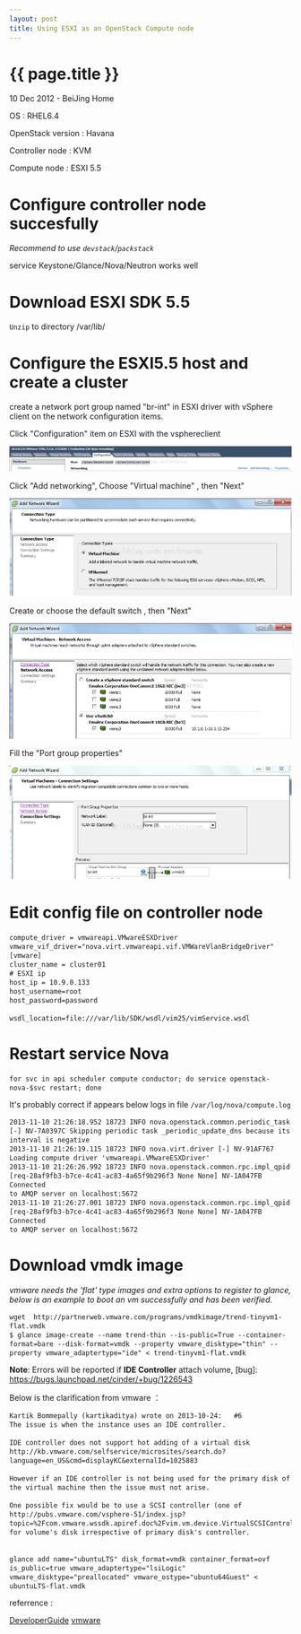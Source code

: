 ```yaml
---
layout: post
title: Using ESXI as an OpenStack Compute node
---
```


{{ page.title }}
================

<p class="meta">10 Dec 2012 - BeiJing Home</p>

OS : RHEL6.4

OpenStack version : Havana


Controller node : KVM

Compute node : ESXI 5.5


# Configure controller node succesfully

*Recommend to use `devstack`/`packstack`*

service Keystone/Glance/Nova/Neutron works well

# Download ESXI SDK 5.5 

`Unzip` to directory /var/lib/

# Configure the ESXI5.5 host and create a cluster

create a network port group named "br-int" in ESXI driver with vSphere client on the network configuration items.

Click "Configuration" item on ESXI with the vsphereclient

[![ESXI-1](/images/tech/esxi1.jpg)](/images/tech/esxi1.jpg)

Click "Add networking", Choose "Virtual machine" , then "Next"

[![ESXI-2](/images/tech/esxi2.jpg)](/images/tech/esxi2.jpg)

Create or choose the default switch , then "Next"

[![ESXI-3](/images/tech/esxi3.jpg)](/images/tech/esxi3.jpg)

Fill the "Port group properties"

[![ESXI-4](/images/tech/esxi4.jpg)](/images/tech/esxi4.jpg)

# Edit config file on controller node

    compute_driver = vmwareapi.VMwareESXDriver
    vmware_vif_driver="nova.virt.vmwareapi.vif.VMWareVlanBridgeDriver"
    [vmware]
    cluster_name = cluster01
    # ESXI ip
    host_ip = 10.9.0.133
    host_username=root
    host_password=password

    wsdl_location=file:///var/lib/SDK/wsdl/vim25/vimService.wsdl

# Restart service Nova

    for svc in api scheduler compute conductor; do service openstack-nova-$svc restart; done

It's probably correct if appears below logs in file `/var/log/nova/compute.log`

    2013-11-10 21:26:18.952 18723 INFO nova.openstack.common.periodic_task 
    [-] NV-7A0397C Skipping periodic task _periodic_update_dns because its interval is negative
    2013-11-10 21:26:19.115 18723 INFO nova.virt.driver [-] NV-91AF767 
    Loading compute driver 'vmwareapi.VMwareESXDriver'
    2013-11-10 21:26:26.992 18723 INFO nova.openstack.common.rpc.impl_qpid 
    [req-28af9fb3-b7ce-4c41-ac83-4a65f9b296f3 None None] NV-1A047FB Connected 
    to AMQP server on localhost:5672
    2013-11-10 21:26:27.001 18723 INFO nova.openstack.common.rpc.impl_qpid 
    [req-28af9fb3-b7ce-4c41-ac83-4a65f9b296f3 None None] NV-1A047FB Connected
    to AMQP server on localhost:5672

# Download vmdk image

*vmware needs the 'flat' type images and extra options to register to glance, below is an example to boot an vm successfully and has been verified.*

    wget  http://partnerweb.vmware.com/programs/vmdkimage/trend-tinyvm1-flat.vmdk
    $ glance image-create --name trend-thin --is-public=True --container-format=bare --disk-format=vmdk --property vmware_disktype="thin" --property vmware_adaptertype="ide" < trend-tinyvm1-flat.vmdk


**Note**: Errors will be reported if **IDE Controller** attach volume, [bug]:  https://bugs.launchpad.net/cinder/+bug/1226543

Below is the clarification from vmware ：

    Kartik Bommepally (kartikaditya) wrote on 2013-10-24:   #6
    The issue is when the instance uses an IDE controller.

    IDE controller does not support hot adding of a virtual disk http://kb.vmware.com/selfservice/microsites/search.do?language=en_US&cmd=displayKC&externalId=1025883

    However if an IDE controller is not being used for the primary disk of the virtual machine then the issue must not arise.

    One possible fix would be to use a SCSI controller (one of http://pubs.vmware.com/vsphere-51/index.jsp?topic=%2Fcom.vmware.wssdk.apiref.doc%2Fvim.vm.device.VirtualSCSIController.html) for volume's disk irrespective of primary disk's controller.


    glance add name="ubuntuLTS" disk_format=vmdk container_format=ovf is_public=true vmware_adaptertype="lsiLogic" vmware_disktype="preallocated" vmware_ostype="ubuntu64Guest" < ubuntuLTS-flat.vmdk

referrence : 

[DeveloperGuide][1]
[vmware][2]

[1]:  <https://wiki.openstack.org/wiki/NovaVMware/DeveloperGuide>
[2]:  <http://docs.openstack.org/havana/config-reference/content/vmware.html>
